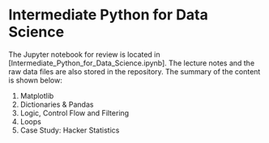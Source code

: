 # Intermediate Python for Data Science
The Jupyter notebook for review is located in [Intermediate_Python_for_Data_Science.ipynb]. The lecture notes and the raw data files are also stored in the repository. The summary of the content is shown below:

1. Matplotlib
2. Dictionaries & Pandas
3. Logic, Control Flow and Filtering
4. Loops
5. Case Study: Hacker Statistics
